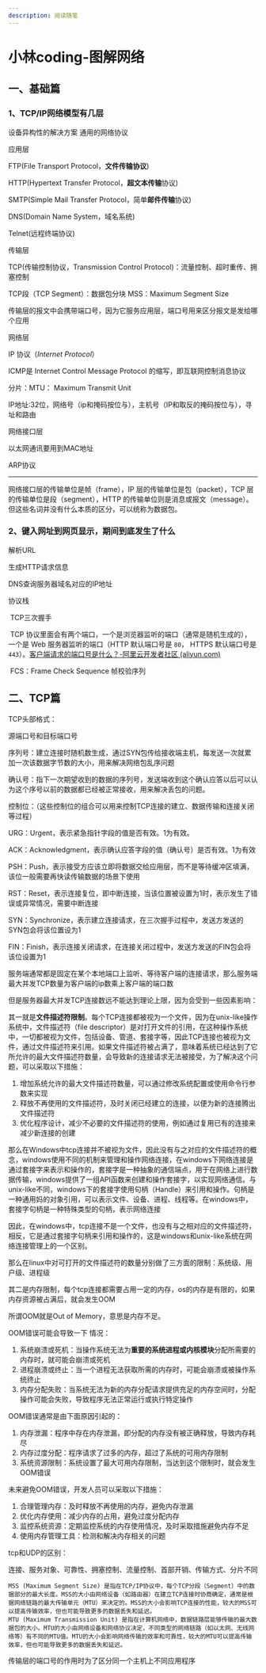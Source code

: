 ```yaml
---
description: 阅读随笔
---
```


# 小林coding-图解网络

## 一、基础篇

### 1、TCP/IP网络模型有几层

设备异构性的解决方案 通用的网络协议

应用层

FTP(File Transport Protocol，**文件传输协议**)

HTTP(Hypertext Transfer Protocol，**超文本传输**协议)

SMTP(Simple Mail Transfer Protocol，简单**邮件传输**协议)

DNS(Domain Name System，域名系统)

Telnet(远程终端协议)

传输层

TCP(传输控制协议，Transmission Control Protocol)：流量控制、超时重传、拥塞控制

TCP段（TCP Segment）：数据包分块 MSS：Maximum Segment Size

传输层的报文中会携带端口号，因为它服务应用层，端口号用来区分报文是发给哪个应用

网络层

IP 协议（_Internet Protocol_）

ICMP是 Internet Control Message Protocol 的缩写，即互联网控制消息协议

分片：MTU： Maximum Transmit Unit

IP地址:32位，网络号（ip和掩码按位与），主机号（IP和取反的掩码按位与），寻址和路由

网络接口层

以太网通讯要用到MAC地址

ARP协议

***

网络接口层的传输单位是帧（frame），IP 层的传输单位是包（packet），TCP 层的传输单位是段（segment），HTTP 的传输单位则是消息或报文（message）。但这些名词并没有什么本质的区分，可以统称为数据包。

### 2、键入网址到网页显示，期间到底发生了什么

解析URL

生成HTTP请求信息

DNS查询服务器域名对应的IP地址

协议栈

​ TCP三次握手

​ TCP 协议里面会有两个端口，一个是浏览器监听的端口（通常是随机生成的），一个是 Web 服务器监听的端口（HTTP 默认端口号是 `80`， HTTPS 默认端口号是 `443`）。[客户端请求的端口号是什么？-阿里云开发者社区 (aliyun.com)](https://developer.aliyun.com/article/894040)

​ FCS：Frame Check Sequence 帧校验序列

## 二、TCP篇

TCP头部格式：

源端口号和目标端口号

序列号：建立连接时随机数生成，通过SYN包传给接收端主机，每发送一次就累加一次该数据字节数的大小，用来解决网络包乱序问题

确认号：指下一次期望收到的数据的序列号，发送端收到这个确认应答以后可以认为这个序号以前的数据都已经被正常接收，用来解决丢包的问题。

控制位：（这些控制位的组合可以用来控制TCP连接的建立、数据传输和连接关闭等过程）

URG：Urgent，表示紧急指针字段的值是否有效。1为有效。

ACK：Acknowledgment，表示确认应答字段的值（确认号）是否有效。1为有效

PSH：Push，表示接受方应该立即将数据交给应用层，而不是等待缓冲区填满，该位一般需要再快读传输数据的场景下使用

RST：Reset，表示连接复位，即中断连接，当该位置被设置为1时，表示发生了错误或异常情况，需要中断连接

SYN：Synchronize，表示建立连接请求，在三次握手过程中，发送方发送的SYN包会将该位置设为1

FIN：Finish，表示连接关闭请求，在连接关闭过程中，发送方发送的FIN包会将该位设置为1

服务端通常都是固定在某个本地端口上监听、等待客户端的连接请求，那么服务端最大并发TCP数量为客户端的ip数乘上客户端的端口数

但是服务器最大并发TCP连接数远不能达到理论上限，因为会受到一些因素影响：

其一就是**文件描述符限制**。每个TCP连接都被视为一个文件，因为在unix-like操作系统中，文件描述符（file descriptor）是对打开文件的引用，在这种操作系统中，一切都被视为文件，包括设备、管道、套接字等，因此TCP连接也被视为文件，通过文件描述符来引用。如果文件描述符被占满了，意味着系统已经达到了它所允许的最大文件描述符数量，会导致新的连接请求无法被接受，为了解决这个问题，可以采取以下措施：

1. 增加系统允许的最大文件描述符数量，可以通过修改系统配置或使用命令行参数来实现
2. 释放不再使用的文件描述符，及时关闭已经建立的连接，以便为新的连接腾出文件描述符
3. 优化程序设计，减少不必要的文件描述符的使用，例如通过复用已有的连接来减少新连接的创建

那么在Windows中tcp连接并不被视为文件，因此没有与之对应的文件描述符的概念，windows使用不同的机制来管理和操作网络连接，在windows下网络连接是通过套接字来表示和操作的，套接字是一种抽象的通信端点，用于在网络上进行数据传输，windows提供了一组API函数来创建和操作套接字，以实现网络通信。与unix-like不同，windows下的套接字使用句柄（Handle）来引用和操作。句柄是一种通用妈的对象引用，可以表示文件、设备、进程、线程等。在windows中，套接字句柄是一种特殊类型的句柄，表示网络连接

因此，在windows中，tcp连接不是一个文件，也没有与之相对应的文件描述符，相反，它是通过套接字句柄来引用和操作的，这是windows和unix-like系统在网络连接管理上的一个区别。

那么在linux中对可打开的文件描述符的数量分别做了三方面的限制：系统级、用户级、进程级

其二是内存限制，每个tcp连接都需要占用一定的内存，os的内存是有限的，如果内存资源被占满后，就会发生OOM

所谓OOM就是Out of Memory，意思是内存不足。

OOM错误可能会导致一下 情况：

1. 系统崩溃或死机：当操作系统无法为**重要的系统进程或内核模块**分配所需要的内存时，就可能会崩溃或死机
2. 进程崩溃或终止：当一个进程无法获取所需的内存时，可能会崩溃或被操作系统终止
3. 内存分配失败：当系统无法为新的内存分配请求提供充足的内存空间时，分配操作可能会失败，导致程序无法正常运行或执行特定操作

OOM错误通常是由下面原因引起的：

1. 内存泄漏：程序中存在内存泄漏，即分配的内存没有被正确释放，导致内存耗尽
2. 内存过度分配：程序请求了过多的内存，超过了系统的可用内存限制
3. 系统资源限制：系统设置了最大可用内存限制，当达到这个限制时，就会发生OOM错误

未来避免OOM错误，开发人员可以采取以下措施：

1. 合理管理内存：及时释放不再使用的内存，避免内存泄漏
2. 优化内存使用：减少内存的占用，避免过度分配内存
3. 监控系统资源：定期监控系统的内存使用情况，及时采取措施避免内存不足
4. 使用内存管理工具：检测和解决内存相关的问题

tcp和UDP的区别：

连接、服务对象、可靠性、拥塞控制、流量控制、首部开销、传输方式、分片不同

```
MSS (Maximum Segment Size) 是指在TCP/IP协议中，每个TCP分段（Segment）中的数据部分的最大长度。MSS的大小由网络设备（如路由器）在建立TCP连接时协商确定，通常是根据网络链路的最大传输单元（MTU）来决定的。MSS的大小会影响TCP连接的性能，较大的MSS可以提高传输效率，但也可能导致更多的数据丢失和延迟。
MTU (Maximum Transmission Unit) 是指在计算机网络中，数据链路层能够传输的最大数据包的大小。MTU的大小由网络设备和网络协议决定，不同类型的网络链路（如以太网、无线网络等）有不同的MTU值。MTU的大小会影响网络传输的效率和可靠性，较大的MTU可以提高传输效率，但也可能导致更多的数据丢失和延迟。
```

传输层的端口号的作用时为了区分同一个主机上不同应用程序
